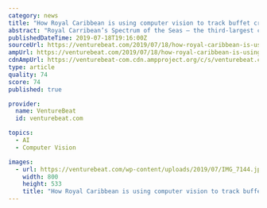 ```yaml
---
category: news
title: "How Royal Caribbean is using computer vision to track buffet crowds on its ships"
abstract: "Royal Carribean’s Spectrum of the Seas — the third-largest class of cruise ship in the world by gross tonnage — can accommodate over 6,000 people and 2,500 crewmembers during its nine-night Asia voyages. That’s a lot of mouths to feed, particularly ..."
publishedDateTime: 2019-07-18T19:16:00Z
sourceUrl: https://venturebeat.com/2019/07/18/how-royal-caribbean-is-using-computer-vision-to-track-crowds-at-dining-destinations/
ampUrl: https://venturebeat.com/2019/07/18/how-royal-caribbean-is-using-computer-vision-to-track-crowds-at-dining-destinations/amp/
cdnAmpUrl: https://venturebeat-com.cdn.ampproject.org/c/s/venturebeat.com/2019/07/18/how-royal-caribbean-is-using-computer-vision-to-track-crowds-at-dining-destinations/amp/
type: article
quality: 74
score: 74
published: true

provider:
  name: VentureBeat
  id: venturebeat.com

topics:
  - AI
  - Computer Vision

images:
  - url: https://venturebeat.com/wp-content/uploads/2019/07/IMG_7144.jpg?w=800&#038;resize=800%2C533&#038;strip=all
    width: 800
    height: 533
    title: "How Royal Caribbean is using computer vision to track buffet crowds on its ships"
---
```


